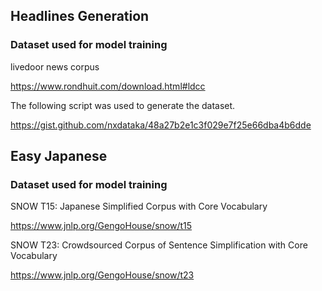## Headlines Generation

### Dataset used for model training

livedoor news corpus

https://www.rondhuit.com/download.html#ldcc

The following script was used to generate the dataset.

https://gist.github.com/nxdataka/48a27b2e1c3f029e7f25e66dba4b6dde

## Easy Japanese

### Dataset used for model training

SNOW T15: Japanese Simplified Corpus with Core Vocabulary

https://www.jnlp.org/GengoHouse/snow/t15

SNOW T23: Crowdsourced Corpus of Sentence Simplification with Core Vocabulary

https://www.jnlp.org/GengoHouse/snow/t23
